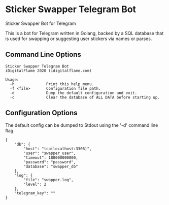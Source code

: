 # Sticker Swapper Telegram Bot

Sticker Swapper Bot for Telegram

This is a bot for Telegram written in Golang, backed by a SQL database that is used for swapping or suggesting user
stickers via names or parses.

## Command Line Options

```[text]
Sticker Swapper Telegram Bot
iDigitalFlame 2020 (idigitalflame.com)

Usage:
  -h              Print this help menu.
  -f <file>       Configuration file path.
  -d              Dump the default configuration and exit.
  -c              Clear the database of ALL DATA before starting up.
```

## Configuration Options

The default config can be dumped to Stdout using the '-d' command line flag.

```[json]
{
    "db": {
        "host": "tcp(localhost:3306)",
        "user": "swapper_user",
        "timeout": 180000000000,
        "password": "password",
        "database": "swapper_db"
    },
    "log": {
        "file": "swapper.log",
        "level": 2
    },
    "telegram_key": ""
}
```
